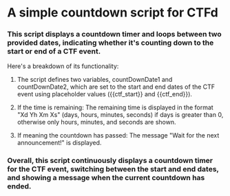 # A simple countdown script for CTFd

### This script displays a countdown timer and loops between two provided dates, indicating whether it's counting down to the start or end of a CTF event. 

Here's a breakdown of its functionality:

1. The script defines two variables, countDownDate1 and countDownDate2, which are set to the start and end dates of the CTF event using placeholder values ({{ctf_start}} and {{ctf_end}}).

2. If the time is remaining:
        The remaining time is displayed in the format "Xd Yh Xm Xs" (days, hours, minutes, seconds) if days is greater than 0, otherwise only hours, minutes, and seconds are shown.
3. If meaning the countdown has passed:
        The message "Wait for the next announcement!" is displayed.

### Overall, this script continuously displays a countdown timer for the CTF event, switching between the start and end dates, and showing a message when the current countdown has ended.

